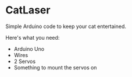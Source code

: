 # CatLaser
Simple Arduino code to keep your cat entertained.

Here's what you need:
- Arduino Uno
- Wires
- 2 Servos
- Something to mount the servos on
